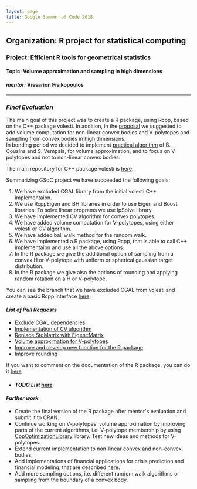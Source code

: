 ```yaml
---
layout: page
title: Google Summer of Code 2018
---  
```

  
## <span style="text-align:center;">Organization:  R project for statistical computing  
### <span style="text-align:center;">Project: Efficient R tools for geometrical statistics  
#### <span style="text-align:center;">Topic:  Volume approximation and sampling in high dimensions  
  
#### *mentor:* Vissarion Fisikopoulos  
  
---------------------------------------------------------------------------  
    
### *Final Evaluation*  

The main goal of this project was to create a R package, using Rcpp, based on the C++ package volesti. In addition, in the [proposal](https://drive.google.com/file/d/1CsblG42xXLoyYiDmcCSjRJhL3Eilxk5u/view) we suggested to add volume computation for non-linear convex bodies and V-polytopes and sampling from convex bodies in high dimensions.  
In bonding period we decided to implement [practical algorithm](http://mpc.zib.de/index.php/MPC/article/view/178/99) of B. Cousins and S. Vempala, for volume approximation, and to focus on V-polytopes and not to non-linear convex bodies.  
  
The main repository for C++ package volesti is [here](https://github.com/vissarion/volume_approximation).  
  
Summarizing GSoC project we have succeeded the following goals:  
1. We have excluded CGAL library from the initial volesti C++ implementaion.  
2. We use RcppEigen and BH libraries in order to use Eigen and Boost libraries. To solve linear programs we use lpSolve library.  
3. We have implemented CV algorithm for convex polytopes.  
4. We have added volume computation for V-polytopes, using either volesti or CV algorithm.  
5. We have added ball walk method for the random walk.  
6. We have implemented a R package, using Rcpp, that is able to call C++ implementaion and use all the above options.  
7. In the R package we give the additional option of sampling from a convex H or V-polytope with uniform or spherical gaussian target distribution.  
8. In the R package we give also the options of rounding and applying random rotation on a H or V-polytope.  
   
You can see the branch that we have excluded CGAL from volesti and create a basic Rcpp interface [here](https://github.com/TolisChal/volume_approximation/tree/develop).  

#### *List of Pull Requests*  
 - [Exclude CGAL dependencies](https://github.com/TolisChal/volume_approximation/pull/2)
 - [Implementation of CV algorithm](https://github.com/TolisChal/volume_approximation/pull/3)  
 - [Replace StdMatrix with Eigen::Matrix](https://github.com/TolisChal/volume_approximation/pull/6)
 - [Volume approximation for V-polytopes](https://github.com/TolisChal/volume_approximation/pull/7)  
 - [Improve and develop new function for the R package](https://github.com/TolisChal/volume_approximation/pull/8)  
 - [Improve rounding](https://github.com/TolisChal/volume_approximation/pull/9)  
   
 If you want to comment on the documentation of the R package, you can do it [here](https://drive.google.com/file/d/1htOhKLwk58Yai0a6mkHvfwpO42_0FbPy/view?usp=sharing).  
   
* #### *TODO List* [here](https://github.com/TolisChal/volume_approximation/issues/4)  
   
#### *Further work*  
 - Create the final version of the R package after mentor's evaluation and submit it to CRAN.  
 - Continue working on V-polytopes' volume approximation by improving parts of the current algorithms, i.e. V-polytope membership by using [CppOptimizationLibrary](https://github.com/PatWie/CppNumericalSolvers) library. Test new ideas and methods for V-polytopes.  
 - Extend current implementation to non-linear convex and non-convex bodies.  
 - Add implementations of financial applications for crisis prediction and financial modeling, that are described [here](https://arxiv.org/abs/1803.05861).  
 - Add more sampling options, i.e. different random walk algorithms or sampling from the boundary of a convex body.  
